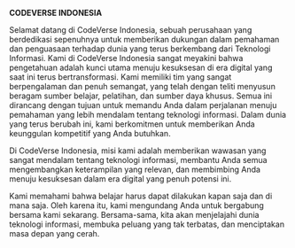 **CODEVERSE INDONESIA**

Selamat datang di CodeVerse Indonesia, sebuah perusahaan yang berdedikasi sepenuhnya untuk memberikan dukungan dalam pemahaman dan penguasaan terhadap dunia yang terus berkembang dari Teknologi Informasi. Kami di CodeVerse Indonesia sangat meyakini bahwa pengetahuan adalah kunci utama menuju kesuksesan di era digital yang saat ini terus bertransformasi. Kami memiliki tim yang sangat berpengalaman dan penuh semangat, yang telah dengan teliti menyusun beragam sumber belajar, pelatihan, dan sumber daya khusus. Semua ini dirancang dengan tujuan untuk memandu Anda dalam perjalanan menuju pemahaman yang lebih mendalam tentang teknologi informasi. Dalam dunia yang terus berubah ini, kami berkomitmen untuk memberikan Anda keunggulan kompetitif yang Anda butuhkan.

Di CodeVerse Indonesia, misi kami adalah memberikan wawasan yang sangat mendalam tentang teknologi informasi, membantu Anda semua mengembangkan keterampilan yang relevan, dan membimbing Anda menuju kesuksesan dalam era digital yang penuh potensi ini.

Kami memahami bahwa belajar harus dapat dilakukan kapan saja dan di mana saja. Oleh karena itu, kami mengundang Anda untuk bergabung bersama kami sekarang. Bersama-sama, kita akan menjelajahi dunia teknologi informasi, membuka peluang yang tak terbatas, dan menciptakan masa depan yang cerah.
